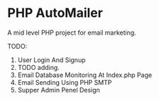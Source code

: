 PHP AutoMailer 
===============================================================
A mid level PHP project for email marketing.

TODO:
1. User Login And Signup
2. TODO adding.
3. Email Database Monitoring At Index.php Page
4. Email Sending Using PHP SMTP
5. Supper Admin Penel Design


